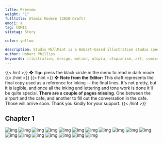 ```yaml
---
title: Preview
weight: "1"
fulltitle: Atomic Modern (2020 Draft)
emoji: a
tag: COMIC
sitetag: Story

color: yellow

description: Studio MillMint is a Hobart-based illustration studio specialising in utopian fiction.
author: Hobart Phillips
keywords: illustration, design, motion, utopia, utopianism, art, comics, comic, hobart, phillips, vekllei, millmint
---
```

{{< hint >}}
❖ **Tip:** press the black circle in the menu to read in dark mode
{{< /hint >}}
{{< hint >}}
❖ **Note from the Editor:**
This draft represents the final copy used as a reference for inking -- the final lines. It's not pretty, but it is legible, and once all the inking and lettering and tone work is done it'll be quite special. **There are a couple of pages missing**. One between the airport and the cafe, and another to fill out the conversation in the cafe. Those will arrive soon. Thank you kindly for your support.
{{< /hint >}}

## Chapter 1

![img](https://millmint.imgix.net/images/comics/drafts/Cover.jpg?q=100&auto=format)
![img](https://millmint.imgix.net/images/comics/drafts/1.jpg?q=100&auto=format)
![img](https://millmint.imgix.net/images/comics/drafts/2.jpg?q=100&auto=format)
![img](https://millmint.imgix.net/images/comics/drafts/3.jpg?q=100&auto=format)
![img](https://millmint.imgix.net/images/comics/drafts/4.jpg?q=100&auto=format)
![img](https://millmint.imgix.net/images/comics/drafts/5.jpg?q=100&auto=format)
![img](https://millmint.imgix.net/images/comics/drafts/6.jpg?q=100&auto=format)
![img](https://millmint.imgix.net/images/comics/drafts/7.jpg?q=100&auto=format)
![img](https://millmint.imgix.net/images/comics/drafts/8.jpg?q=100&auto=format)
![img](https://millmint.imgix.net/images/comics/drafts/9.jpg?q=100&auto=format)
![img](https://millmint.imgix.net/images/comics/drafts/10.jpg?q=100&auto=format)
![img](https://millmint.imgix.net/images/comics/drafts/11.jpg?q=100&auto=format)
![img](https://millmint.imgix.net/images/comics/drafts/12.jpg?q=100&auto=format)
![img](https://millmint.imgix.net/images/comics/drafts/13.jpg?q=100&auto=format)
![img](https://millmint.imgix.net/images/comics/drafts/14.jpg?q=100&auto=format)
![img](https://millmint.imgix.net/images/comics/drafts/15.jpg?q=100&auto=format)
![img](https://millmint.imgix.net/images/comics/drafts/16.jpg?q=100&auto=format)
![img](https://millmint.imgix.net/images/comics/drafts/17.jpg?q=100&auto=format)

